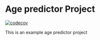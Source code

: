 # Age predictor Project

[![codecov](https://codecov.io/gh/acanadil/testing/graph/badge.svg?token=UICQJKV1EJ)](https://codecov.io/gh/acanadil/testing/predictor)

This is an example age predictor project